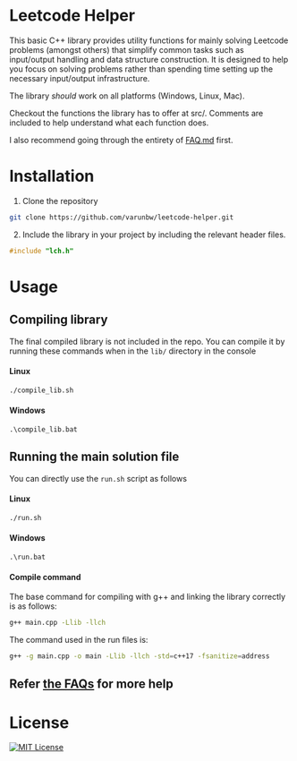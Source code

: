 # Leetcode Helper

This basic C++ library provides utility functions for mainly solving Leetcode problems (amongst others) that simplify common tasks such as input/output handling and data structure construction. It is designed to help you focus on solving problems rather than spending time setting up the necessary input/output infrastructure.

The library *should* work on all platforms (Windows, Linux, Mac).

Checkout the functions the library has to offer at src/. Comments are included to help understand what each function does.

I also recommend going through the entirety of [FAQ.md](FAQ.md) first.

# Installation

1. Clone the repository

```bash
git clone https://github.com/varunbw/leetcode-helper.git
```

2. Include the library in your project by including the relevant header files.

```cpp
#include "lch.h"
```


# Usage

## Compiling library

The final compiled library is not included in the repo. You can compile it by running these commands when in the `lib/` directory in the console

#### Linux
```bash
./compile_lib.sh
```
#### Windows
```shell
.\compile_lib.bat
```

## Running the main solution file
You can directly use the `run.sh` script as follows
#### Linux
```bash
./run.sh
```
#### Windows
```shell
.\run.bat
```
#### Compile command
The base command for compiling with g++ and linking the library correctly is as follows:
```bash
g++ main.cpp -Llib -llch
```

The command used in the run files is:
```bash
g++ -g main.cpp -o main -Llib -llch -std=c++17 -fsanitize=address
```

## Refer [the FAQs](FAQ.md) for more help

# License
[![MIT License](https://img.shields.io/badge/license-MIT-blue.svg)](LICENSE)
